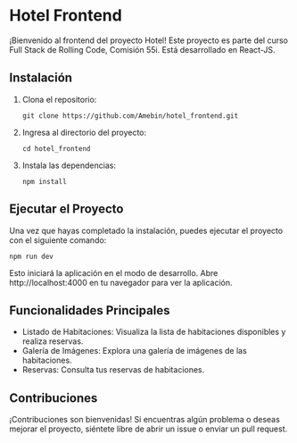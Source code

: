 # Hotel Frontend

¡Bienvenido al frontend del proyecto Hotel! Este proyecto es parte del curso Full Stack de Rolling Code, Comisión 55i. Está desarrollado en React-JS.

## Instalación

1. Clona el repositorio:

   ```
   git clone https://github.com/Amebin/hotel_frontend.git
2. Ingresa al directorio del proyecto:
    ```
    cd hotel_frontend
3. Instala las dependencias:
    ```
    npm install
## Ejecutar el Proyecto
Una vez que hayas completado la instalación, puedes ejecutar el proyecto con el siguiente comando:

    npm run dev

Esto iniciará la aplicación en el modo de desarrollo. Abre http://localhost:4000 en tu navegador para ver la aplicación.

## Funcionalidades Principales

* Listado de Habitaciones: Visualiza la lista de habitaciones disponibles y realiza reservas.
* Galería de Imágenes: Explora una galería de imágenes de las habitaciones.
* Reservas: Consulta tus reservas de habitaciones.

## Contribuciones
¡Contribuciones son bienvenidas! Si encuentras algún problema o deseas mejorar el proyecto, siéntete libre de abrir un issue o enviar un pull request.
